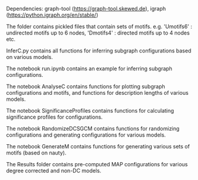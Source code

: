 Dependencies: graph-tool (https://graph-tool.skewed.de), igraph (https://python.igraph.org/en/stable/)

The folder contains pickled files that contain sets of motifs. e.g. 'Umotifs6' : undirected motifs up to 6 nodes, 'Dmotifs4' : directed motifs up to 4 nodes etc. 

InferC.py contains all functions for inferring subgraph configurations based on various models. 

The notebook run.ipynb contains an example for inferring subgraph configurations. 

The notebook AnalyseC contains functions for plotting subgraph configurations and motifs, and functions for description lengths of various models. 

The notebook SignificanceProfiles contains functions for calculating significance profiles for configurations. 

The notebook RandomizeDCSGCM contains functions for randomizing configurations and generating configurations for various models. 

The notebook GenerateM contains functions for generating various sets of motifs (based on nauty). 

The Results folder contains pre-computed MAP configurations for various degree corrected and non-DC models. 

